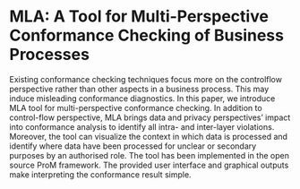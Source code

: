 # MLA: A Tool for Multi-Perspective Conformance Checking of Business Processes
Existing conformance checking techniques focus more on the controlflow
perspective rather than other aspects in a business process. This may induce
misleading conformance diagnostics. In this paper, we introduce MLA tool for
multi-perspective conformance checking. In addition to control-flow perspective,
MLA brings data and privacy perspectives’ impact into conformance analysis to
identify all intra- and inter-layer violations. Moreover, the tool can visualize the
context in which data is processed and identify where data have been processed
for unclear or secondary purposes by an authorised role. The tool has been implemented
in the open source ProM framework. The provided user interface and
graphical outputs make interpreting the conformance result simple.
